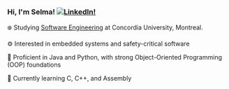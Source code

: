 ### Hi, I'm Selma! [![LinkedIn!](https://img.shields.io/badge/LinkedIn-%230077B5.svg?logo=linkedin&logoColor=white)](https://www.linkedin.com/in/selma-b%C3%A9doui/)

:snowflake: Studying [Software Engineering](https://www.concordia.ca/academics/undergraduate/software-engineering.html) at Concordia University, Montreal.<br/>

⚙️ Interested in embedded systems and safety-critical software<br/>

🌟 Proficient in Java and Python, with strong Object-Oriented Programming (OOP) foundations

📗 Currently learning C, C++, and Assembly

